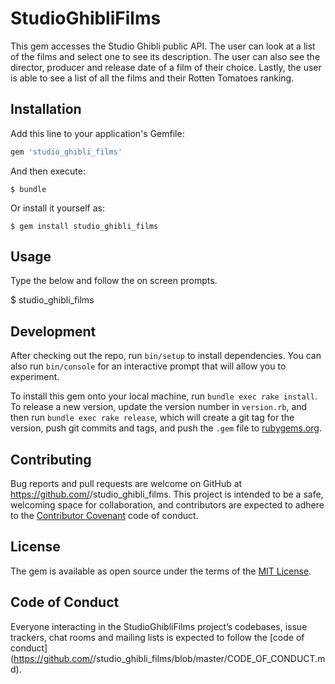 # StudioGhibliFilms

This gem accesses the Studio Ghibli public API.  The user can look at a list of the films and select one to see its description.
The user can also see the director, producer and release date of a film of their choice.  Lastly, the user is able to see a list
of all the films and their Rotten Tomatoes ranking.  


## Installation

Add this line to your application's Gemfile:

```ruby
gem 'studio_ghibli_films'
```

And then execute:

    $ bundle

Or install it yourself as:

    $ gem install studio_ghibli_films

## Usage

Type the below and follow the on screen prompts.

$ studio_ghibli_films

## Development

After checking out the repo, run `bin/setup` to install dependencies. You can also run `bin/console` for an interactive prompt that will allow you to experiment.

To install this gem onto your local machine, run `bundle exec rake install`. To release a new version, update the version number in `version.rb`, and then run `bundle exec rake release`, which will create a git tag for the version, push git commits and tags, and push the `.gem` file to [rubygems.org](https://rubygems.org).

## Contributing

Bug reports and pull requests are welcome on GitHub at https://github.com/<github username>/studio_ghibli_films. This project is intended to be a safe, welcoming space for collaboration, and contributors are expected to adhere to the [Contributor Covenant](http://contributor-covenant.org) code of conduct.

## License

The gem is available as open source under the terms of the [MIT License](https://opensource.org/licenses/MIT).

## Code of Conduct

Everyone interacting in the StudioGhibliFilms project’s codebases, issue trackers, chat rooms and mailing lists is expected to follow the [code of conduct](https://github.com/<github username>/studio_ghibli_films/blob/master/CODE_OF_CONDUCT.md).
